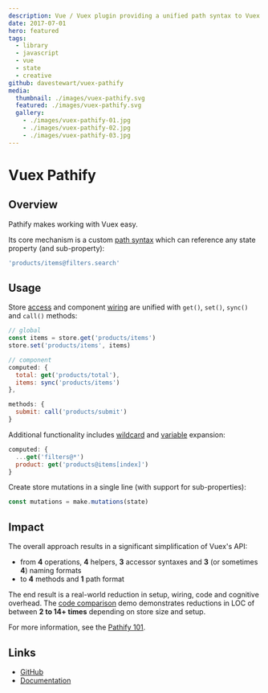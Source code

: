 ```yaml
---
description: Vue / Vuex plugin providing a unified path syntax to Vuex stores
date: 2017-07-01
hero: featured
tags:
  - library
  - javascript
  - vue
  - state
  - creative
github: davestewart/vuex-pathify
media:
  thumbnail: ./images/vuex-pathify.svg
  featured: ./images/vuex-pathify.svg
  gallery:
    - ./images/vuex-pathify-01.jpg
    - ./images/vuex-pathify-02.jpg
    - ./images/vuex-pathify-03.jpg
---
```


# Vuex Pathify

## Overview

Pathify makes working with Vuex easy.

Its core mechanism is a custom [path syntax](https://davestewart.github.io/vuex-pathify/#/api/paths) which can reference any state property (and sub-property):

```js
'products/items@filters.search'
```

## Usage

Store [access](https://davestewart.github.io/vuex-pathify/#/api/accessors) and component [wiring](https://davestewart.github.io/vuex-pathify/#/api/component) are unified with `get()`, `set()`, `sync()` and `call()` methods:

```js
// global
const items = store.get('products/items')
store.set('products/items', items)

// component
computed: {
  total: get('products/total'),
  items: sync('products/items')
},

methods: {
  submit: call('products/submit')
}
```

Additional functionality includes [wildcard](https://davestewart.github.io/vuex-pathify/#/api/paths?id=wildcard-expansion) and [variable](https://davestewart.github.io/vuex-pathify/#/api/paths?id=variable-expansion) expansion:

```js
computed: {
  ...get('filters@*')
  product: get('products@items[index]')
}
```

Create store mutations in a single line (with support for sub-properties):

```js
const mutations = make.mutations(state)
```

## Impact

The overall approach results in a significant simplification of Vuex's API:

- from **4** operations, **4** helpers, **3** accessor syntaxes and **3** (or sometimes **4**) naming formats
- to **4** methods and **1** path format

The end result is a real-world reduction in setup, wiring, code and cognitive overhead. The [code comparison](https://codesandbox.io/s/github/davestewart/vuex-pathify-demos/tree/master/main?initialpath=%23%2Fcode%2Flarge) demo demonstrates reductions in LOC of between **2 to 14+ times** depending on store size and setup.

For more information, see the [Pathify 101](https://davestewart.github.io/vuex-pathify/#/intro/pathify).

## Links

- [GitHub](https://github.com/davestewart/vuex-pathify)
- [Documentation](https://davestewart.github.io/vuex-pathify)


